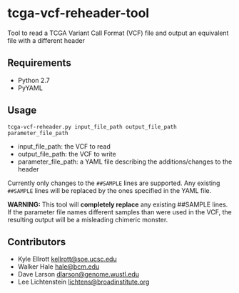 # tcga-vcf-reheader-tool

Tool to read a TCGA Variant Call Format (VCF) file and output an equivalent file with a different header

## Requirements

* Python 2.7
* PyYAML

## Usage

    tcga-vcf-reheader.py input_file_path output_file_path parameter_file_path

* input_file_path: the VCF to read
* output_file_path: the VCF to write
* parameter_file_path: a YAML file describing the additions/changes to the header

Currently only changes to the `##SAMPLE` lines are supported. Any existing `##SAMPLE` lines will be replaced by the ones specified in the YAML file.

**WARNING:** This tool will **completely replace** any existing ##SAMPLE lines. If the parameter file names different samples than were used in the VCF, the resulting output will be a misleading chimeric monster.

## Contributors

* Kyle Ellrott <kellrott@soe.ucsc.edu>
* Walker Hale <hale@bcm.edu>
* Dave Larson <dlarson@genome.wustl.edu>
* Lee Lichtenstein <lichtens@broadinstitute.org>
